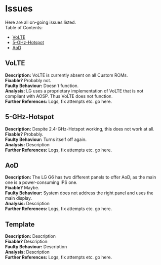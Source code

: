 # Issues
Here are all on-going issues listed.  
Table of Contents:
+ [VoLTE](#VoLTE)
+ [5-GHz-Hotspot](#5-GHz-Hotspot)
+ [AoD](#AoD)

## VoLTE
**Description:** VoLTE is currently absent on all Custom ROMs.  
**Fixable?** Probably not.  
**Faulty Behaviour:** Doesn't function.  
**Analysis:** LG uses a proprietary implementation of VoLTE that is not compliant with AOSP. Thus VoLTE does not function.  
**Further References:** Logs, fix attempts etc. go here.  

## 5-GHz-Hotspot
**Description:** Despite 2.4-GHz-Hotspot working, this does not work at all.  
**Fixable?** Probably.  
**Faulty Behaviour:** Turns itself off again.  
**Analysis:** Description  
**Further References:** Logs, fix attempts etc. go here.  

## AoD
**Description:** The LG G6 has two different panels to offer AoD, as the main one is a power-consuming IPS one.  
**Fixable?** Maybe.  
**Faulty Behaviour:** System does not address the right panel and uses the main display.  
**Analysis:** Description  
**Further References:** Logs, fix attempts etc. go here.  

## Template
**Description:** Description  
**Fixable?** Description  
**Faulty Behaviour:** Description  
**Analysis:** Description  
**Further References:** Logs, fix attempts etc. go here.  
